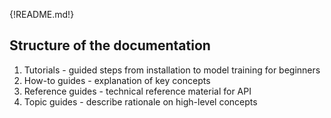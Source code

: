 {!README.md!}



## Structure of the documentation


1. Tutorials - guided steps from installation to model training for beginners
2. How-to guides - explanation of key concepts
3. Reference guides - technical reference material for API
4. Topic guides - describe rationale on high-level concepts